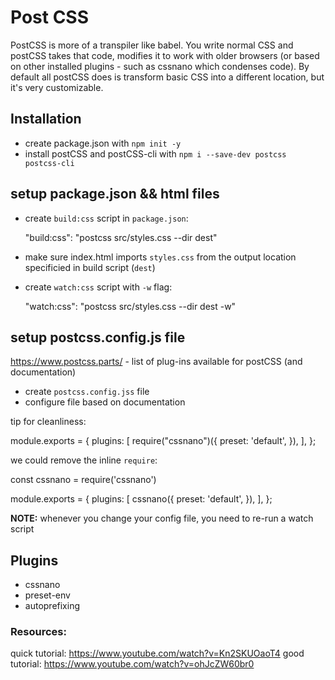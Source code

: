 # Post CSS
PostCSS is more of a transpiler like babel.  You write normal CSS and postCSS takes that code, modifies it to work with older browsers (or based on other installed plugins - such as cssnano which condenses code).  By default all postCSS does is transform basic CSS into a different location, but it's very customizable.


## Installation
- create package.json with `npm init -y`
- install postCSS and postCSS-cli with `npm i --save-dev postcss postcss-cli`

## setup package.json && html files
- create `build:css` script in `package.json`:

  "build:css": "postcss src/styles.css --dir dest"

- make sure index.html imports `styles.css` from the output location specificied in build script (`dest`)
- create `watch:css` script with `-w` flag: 

  "watch:css": "postcss src/styles.css --dir dest -w"

## setup postcss.config.js file
https://www.postcss.parts/ - list of plug-ins available for postCSS (and documentation)

- create `postcss.config.jss` file
- configure file based on documentation

tip for cleanliness:

  module.exports = {
    plugins: [
      require("cssnano")({
        preset: 'default',
      }),
    ],
  };

we could remove the inline `require`:

  const cssnano = require('cssnano')

  module.exports = {
    plugins: [
      cssnano({
        preset: 'default',
      }),
    ],
  };

**NOTE:** whenever you change your config file, you need to re-run a watch script

## Plugins
- cssnano
- preset-env
- autoprefixing


### Resources:

quick tutorial: https://www.youtube.com/watch?v=Kn2SKUOaoT4
good tutorial: https://www.youtube.com/watch?v=ohJcZW60br0


